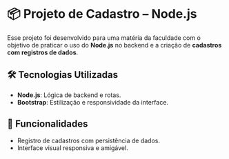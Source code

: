 # 📦 Projeto de Cadastro – Node.js

Esse projeto foi desenvolvido para uma matéria da faculdade com o objetivo de praticar o uso do **Node.js** no backend e a criação de **cadastros com registros de dados**.

## 🛠️ Tecnologias Utilizadas

- **Node.js**: Lógica de backend e rotas.
- **Bootstrap**: Estilização e responsividade da interface.

## 🎯 Funcionalidades

- Registro de cadastros com persistência de dados.
- Interface visual responsiva e amigável.

